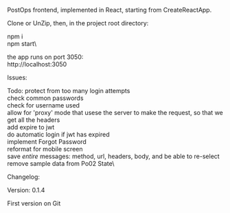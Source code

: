 PostOps frontend, implemented in React, starting from CreateReactApp.

Clone or UnZip, then, in the project root directory:

npm i\
npm start\

the app runs on port 3050:\
http://localhost:3050

Issues:

Todo:
protect from too many login attempts\
check common passwords\
check for username used\
allow for 'proxy' mode that usese the server to make the request, so that we get all the headers\
add expire to jwt\
do automatic login if jwt has expired\
implement Forgot Password\
reformat for mobile screen\
save *entire* messages: method, url, headers, body, and be able to re-select\
remove sample data from Po02 State\



Changelog:

Version: 0.1.4

First version on Git
